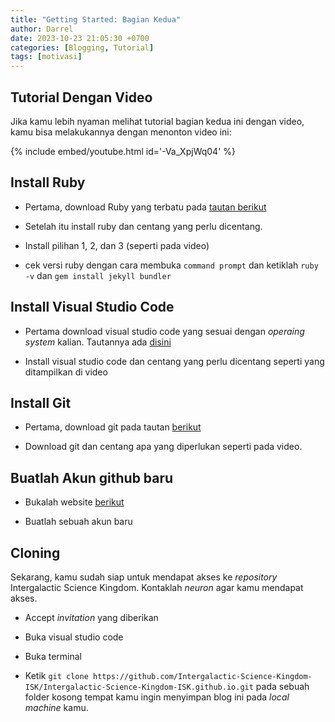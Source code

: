 ```yaml
---
title: "Getting Started: Bagian Kedua"
author: Darrel
date: 2023-10-23 21:05:30 +0700
categories: [Blogging, Tutorial]
tags: [motivasi]
---
```


## Tutorial Dengan Video

Jika kamu lebih nyaman melihat tutorial bagian kedua ini dengan video, kamu bisa melakukannya dengan menonton video ini:

{% include embed/youtube.html id='-Va_XpjWq04' %}

## Install Ruby

- Pertama, download Ruby yang terbatu pada [tautan berikut](https://www.ruby-lang.org/en/downloads/)

- Setelah itu install ruby dan centang yang perlu dicentang.

- Install pilihan 1, 2, dan 3 (seperti pada video)

- cek versi ruby dengan cara membuka `command prompt` dan ketiklah `ruby -v` dan `gem install jekyll bundler`

## Install Visual Studio Code

- Pertama download visual studio code yang sesuai dengan _operaing system_ kalian. Tautannya ada [disini](https://code.visualstudio.com/)

- Install visual studio code dan centang yang perlu dicentang seperti yang ditampilkan di video

## Install Git

- Pertama, download git pada tautan [berikut](https://git-scm.com/downloads)

- Download git dan centang apa yang diperlukan seperti pada video.

## Buatlah Akun github baru

- Bukalah website [berikut](https://github.com/)

- Buatlah sebuah akun baru

## Cloning

Sekarang, kamu sudah siap untuk mendapat akses ke _repository_ Intergalactic Science Kingdom. Kontaklah _neuron_ agar kamu mendapat akses.

- Accept _invitation_ yang diberikan

- Buka visual studio code

- Buka terminal

- Ketik `git clone https://github.com/Intergalactic-Science-Kingdom-ISK/Intergalactic-Science-Kingdom-ISK.github.io.git` pada sebuah folder kosong tempat kamu ingin menyimpan blog ini pada _local machine_ kamu.
